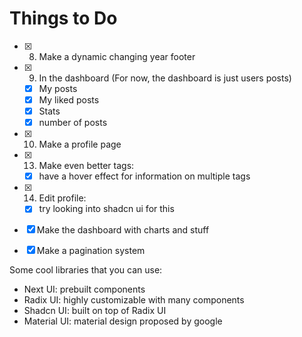 # Things to Do

- [x] 8. Make a dynamic changing year footer 
- [x] 9. In the dashboard (For now, the dashboard is just users posts)
    - [x] My posts
    - [x] My liked posts
    - [x] Stats
    - [x] number of posts
- [x] 10. Make a profile page

- [x] 13. Make even better tags:
    - [x] have a hover effect for information on multiple tags

- [x] 14. Edit profile:
    - [x] try looking into shadcn ui for this

- [x] Make the dashboard with charts and stuff
- [x] Make a pagination system

Some cool libraries that you can use:
- Next UI: prebuilt components
- Radix UI: highly customizable with many components
- Shadcn UI: built on top of Radix UI
- Material UI: material design proposed by google
